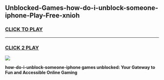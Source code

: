 
## Unblocked-Games-how-do-i-unblock-someone-iphone-Play-Free-xnioh
<h3>
<a href="https://premium76.site?title=how-do-i-unblock-someone-iphone&ref=12A">CLICK TO PLAY</a></h3>
<hr>

<h3>
<a href="https://premium76.site?title=how-do-i-unblock-someone-iphone&ref=12A">CLICK 2 PLAY</a>
  
</h3>

<a href="https://premium76.site?title=how-do-i-unblock-someone-iphone&ref=12A"><img src="https://clearcache.store/games.png"></a>


**how-do-i-unblock-someone-iphone games unblocked: Your Gateway to Fun and Accessible Online Gaming**
